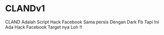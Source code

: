 # CLANDv1
CLAND Adalah Script Hack Facebook Sama persis Dengan Dark Fb Tapi Ini Ada Hack Facebook Target nya Loh !!
